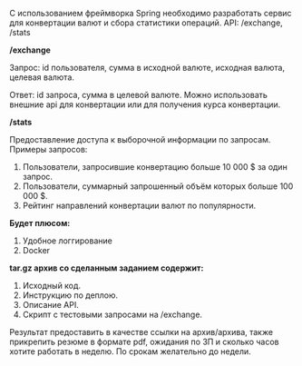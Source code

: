 С использованием фреймворка Spring необходимо разработать сервис для конвертации валют и сбора статистики операций.
API: /exchange, /stats

**/exchange**

Запрос: id пользователя, сумма в исходной валюте, исходная валюта, целевая валюта.

Ответ: id запроса, сумма в целевой валюте.
Можно использовать внешние api для конвертации или для получения курса конвертации.

**/stats**

Предоставление доступа к выборочной информации по запросам.
Примеры запросов:
1.	Пользователи, запросившие конвертацию больше 10 000 $ за один запрос.
2.	Пользователи, суммарный запрошенный объём которых больше 100 000 $.
3.	Рейтинг направлений конвертации валют по популярности.

**Будет плюсом:**
1.	Удобное логгирование
2.	Docker

**tar.gz архив со сделанным заданием содержит:**
1. Исходный код.
2. Инструкцию по деплою.
3. Описание API.
4. Скрипт с тестовыми запросами на /exchange.
 
Результат предоставить в качестве ссылки на архив/архива,  также прикрепить резюме в формате pdf, ожидания по ЗП и сколько часов хотите работать в неделю. По срокам желательно до недели.
